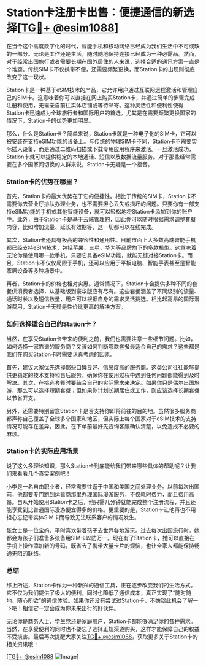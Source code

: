 # Station卡注册卡出售：便捷通信的新选择[[TG💪+ @esim1088](https://t.me/s/esim1088)]

在当今这个高度数字化的时代，智能手机和移动网络已经成为我们生活中不可或缺的一部分。无论是工作还是生活，随时随地保持连接已经成为一种必需品。然而，对于经常出国旅行或者需要长期在国外居住的人来说，选择合适的通讯方案一直是个难题。传统SIM卡不仅携带不便，还需要频繁更换，而Station卡的出现则彻底改变了这一现状。

Station卡是一种基于eSIM技术的产品，它允许用户通过互联网远程激活和管理自己的SIM卡。这意味着你可以直接在网上购买Station卡，并通过简单的步骤完成注册和使用，无需亲自前往实体店铺或等待邮寄。这种灵活性和便利性使得Station卡迅速成为全球旅行者和国际用户的首选。尤其是在需要频繁更换国家的情况下，Station卡的优势更加明显。

那么，什么是Station卡？简单来说，Station卡就是一种电子化的SIM卡，它可以被安装在支持eSIM功能的设备上。与传统的物理SIM卡不同，Station卡不需要实际插入设备，而是通过二维码扫描或下载专用应用程序来激活。一旦激活成功，Station卡就可以提供稳定的本地通话、短信以及数据流量服务。对于那些经常需要在多个国家间切换的人群来说，Station卡无疑是一个福音。

### Station卡的优势在哪里？

首先，Station卡的最大优势在于它的便捷性。相比于传统的SIM卡，Station卡不需要你去营业厅排队办理业务，也不需要担心丢失或损坏的问题。只要你有一部支持eSIM功能的手机或其他智能设备，就可以轻松地将Station卡添加到你的账户中。此外，由于Station卡是基于云端管理的，因此你可以随时根据需求调整套餐内容，比如增加流量、延长有效期等，这一切都可以在线完成。

其次，Station卡还具有极高的兼容性和通用性。目前市面上大多数高端智能手机都已经支持eSIM技术，包括苹果、三星、华为等品牌旗下的多款机型。这意味着无论你是使用哪一款手机，只要它具备eSIM功能，就能无缝对接Station卡。而且，Station卡不仅仅局限于手机，还可以应用于平板电脑、智能手表甚至是智能家居设备等多种场景中。

再者，Station卡的价格也相对实惠。通常情况下，Station卡会提供多种不同的套餐供消费者选择，从基础版到豪华版应有尽有。这些套餐涵盖了不同级别的流量、通话时长以及短信数量，用户可以根据自身的需求灵活挑选。相比起高昂的国际漫游费用，Station卡无疑是性价比更高的解决方案。

### 如何选择适合自己的Station卡？

当然，在享受Station卡带来的便利之前，我们也需要注意一些细节问题。比如，如何选择一家靠谱的服务商？又该如何判断哪款套餐最适合自己的需求？这些都是我们在购买Station卡时需要认真考虑的因素。

首先，建议大家优先选择那些口碑良好、信誉度高的服务商。这类公司往往能够提供更稳定的技术支持和售后服务，确保你在使用过程中遇到任何问题都能得到及时解决。其次，在挑选套餐时要结合自己的实际需求来决定。如果你只是偶尔出国旅游，那么可以选择短期套餐；但如果你计划长期居住或工作，则应该选择长期套餐以节省开支。

另外，还需要特别留意Station卡是否支持你即将前往的目的地。虽然很多服务商都声称自己覆盖了全球多个国家和地区，但实际上每个国家对于eSIM技术的支持情况可能存在差异。因此，在下单前最好先咨询客服确认清楚，以免造成不必要的麻烦。

### Station卡的实际应用场景

说了这么多理论知识，那么Station卡到底能给我们带来哪些具体的帮助呢？让我们来看看几个真实案例吧！

小李是一名自由职业者，经常需要往返于中国和美国之间处理业务。以前每次出国前，他都要专门跑到运营商那里办理国际漫游服务，不仅耗时费力，而且费用高昂。自从开始使用Station卡之后，他只需几分钟就能完成整个注册流程，并且还能享受到比普通国际漫游便宜得多的价格。更重要的是，Station卡让他再也不用担心忘记带实体SIM卡而导致无法联系客户的情况发生。

张女士是一位宝妈，平时喜欢带着孩子去世界各地游玩。过去每次出国旅行时，她都会为孩子们准备多张备用SIM卡以防万一。现在有了Station卡，她可以直接在手机上操作添加新的号码，既省去了携带大量卡片的烦恼，也让全家人都能保持畅通无阻的联络。

### 总结

综上所述，Station卡作为一种新兴的通信工具，正在逐步改变我们的生活方式。它不仅为我们提供了极大的便利，同时也降低了通信成本，真正实现了“随时随地、随心所欲”的通信体验。如果你还没有尝试过Station卡，不妨趁此机会了解一下吧！相信它一定会成为你未来出行的好伙伴。

无论你是商务人士、学生党还是家庭用户，Station卡都能够满足你的各种需求。当然，在享受便利的同时也不要忘了选择正规渠道购买，这样才能保障自己的权益不受损害。最后再次提醒大家关注[TG💪+ @esim1088](https://t.me/s/esim1088)，获取更多关于Station卡的相关资讯哦！

[[TG💪+ @esim1088](https://t.me/s/esim1088) ![Image](https://i.postimg.cc/4NQfJmqS/Snipaste-2025-05-13-00-14-12.png)]